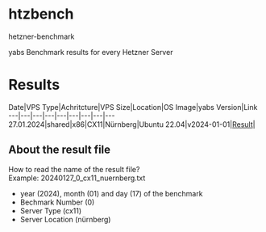 # htzbench
hetzner-benchmark

yabs Benchmark results for every Hetzner Server

# Results
Date|VPS Type|Achritcture|VPS Size|Location|OS Image|yabs Version|Link
---|---|---|---|---|---|---|---|---
27.01.2024|shared|x86|CX11|Nürnberg|Ubuntu 22.04|v2024-01-01|[Result](result\20240127_0_cx11_nuernberg.txt)|

## About the result file
How to read the name of the result file?  
Example: 20240127_0_cx11_nuernberg.txt

- year (2024), month (01) and day (17) of the benchmark  
- Bechmark Number (0)  
- Server Type (cx11) 
- Server Location (nürnberg)  